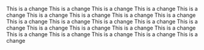 This is a change
This is a change
This is a change
This is a change
This is a change
This is a change
This is a change
This is a change
This is a change
This is a change
This is a change
This is a change
This is a change
This is a change
This is a change
This is a change
This is a change
This is a change
This is a change
This is a change
This is a change
This is a change
This is a change